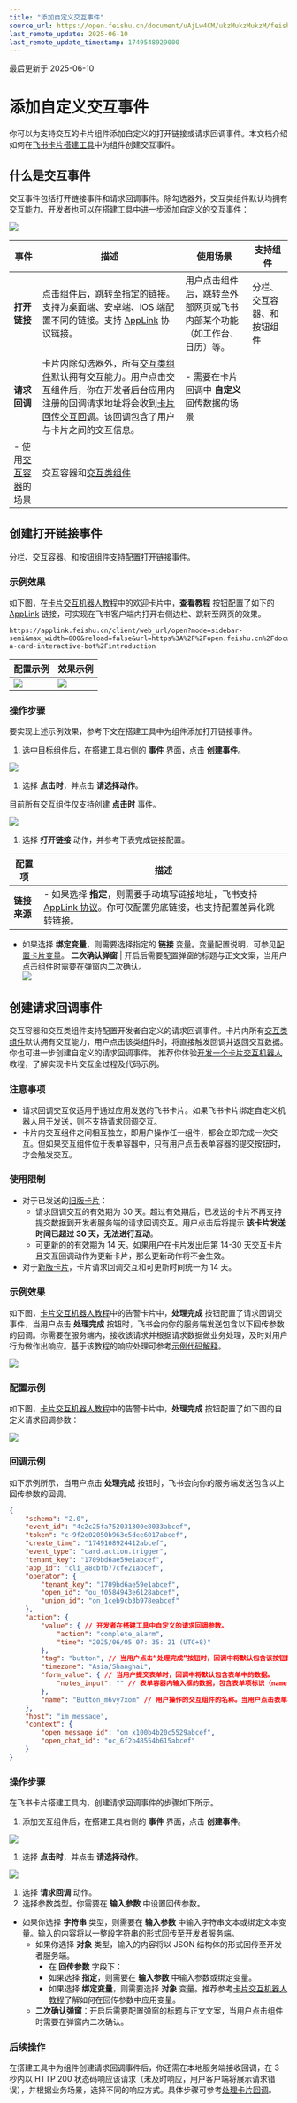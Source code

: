 ```yaml
---
title: "添加自定义交互事件"
source_url: https://open.feishu.cn/document/uAjLw4CM/ukzMukzMukzM/feishu-cards/feishu-card-cardkit/add-interactive-events
last_remote_update: 2025-06-10
last_remote_update_timestamp: 1749548929000
---
```

最后更新于 2025-06-10

# 添加自定义交互事件

你可以为支持交互的卡片组件添加自定义的打开链接或请求回调事件。本文档介绍如何在[飞书卡片搭建工具](https://open.feishu.cn/cardkit/editor?from=open_docs)中为组件创建交互事件。

## 什么是交互事件
交互事件包括打开链接事件和请求回调事件。除勾选器外，交互类组件默认均拥有交互能力。开发者也可以在搭建工具中进一步添加自定义的交互事件：

![](https://sf3-cn.feishucdn.com/obj/open-platform-opendoc/933c60d3edd004fcd8808c513161c36c_uAoMsUsoYY.png?height=530&lazyload=true&maxWidth=600&width=1381)

事件 | 描述 | 使用场景 | 支持组件
--- | --- | --- | ---
**打开链接** | 点击组件后，跳转至指定的链接。支持为桌面端、安卓端、iOS 端配置不同的链接。支持 [AppLink](https://open.feishu.cn/document/uYjL24iN/ucjN1UjL3YTN14yN2UTN) 协议链接。 | 用户点击组件后，跳转至外部网页或飞书内部某个功能（如工作台、日历）等。 | 分栏、交互容器、和按钮组件
**请求回调** | 卡片内除勾选器外，所有[交互类组件](https://open.feishu.cn/document/uAjLw4CM/ukzMukzMukzM/feishu-cards/card-json-v2-components/component-json-v2-overview#386de8fa)默认拥有交互能力。用户点击交互组件后，你在开发者后台应用内注册的回调请求地址将会收到[卡片回传交互回调](https://open.feishu.cn/document/uAjLw4CM/ukzMukzMukzM/feishu-cards/card-callback-communication)。该回调包含了用户与卡片之间的交互信息。 | - 需要在卡片回调中 **自定义** 回传数据的场景  
- 使用[交互容器](https://open.feishu.cn/document/uAjLw4CM/ukzMukzMukzM/feishu-cards/card-json-v2-components/containers/interactive-container)的场景 | 交互容器和[交互类组件](https://open.feishu.cn/document/uAjLw4CM/ukzMukzMukzM/feishu-cards/card-json-v2-components/component-json-v2-overview#386de8fa)

## 创建打开链接事件

分栏、交互容器、和按钮组件支持配置打开链接事件。

### 示例效果

如下图，在[卡片交互机器人教程](https://open.feishu.cn/document/uAjLw4CM/uMzNwEjLzcDMx4yM3ATM/develop-a-card-interactive-bot/introduction)中的欢迎卡片中，**查看教程** 按钮配置了如下的 [AppLink](https://open.feishu.cn/document/uYjL24iN/ucjN1UjL3YTN14yN2UTN) 链接，可实现在飞书客户端内打开右侧边栏、跳转至网页的效果。

```
https://applink.feishu.cn/client/web_url/open?mode=sidebar-semi&max_width=800&reload=false&url=https%3A%2F%2Fopen.feishu.cn%2Fdocument%2FuAjLw4CM%2FuMzNwEjLzcDMx4yM3ATM%2Fdevelop-a-card-interactive-bot%2Fintroduction
```

| **配置示例**   | **效果示例**   |
| --------- | ------------- |
| ![](https://sf3-cn.feishucdn.com/obj/open-platform-opendoc/471fbf325a62b5a9e245a30fa69bdaf5_ctjAJf53W6.png?height=547&lazyload=true&maxWidth=420&width=1384) | ![](https://sf3-cn.feishucdn.com/obj/open-platform-opendoc/8e2b29d06baa05732c0422b74e9d162f_3sfjYX4xdg.png?height=1012&lazyload=true&maxWidth=310&width=1817) |

### 操作步骤

要实现上述示例效果，参考下文在搭建工具中为组件添加打开链接事件。

1. 选中目标组件后，在搭建工具右侧的 **事件** 界面，点击 **创建事件**。

![](https://sf3-cn.feishucdn.com/obj/open-platform-opendoc/26d6b6389ba56905780657d3914692f8_43vLAwc3aD.png?height=1416&lazyload=true&maxWidth=600&width=2882)
1. 选择 **点击时**，并点击 **请选择动作**。

目前所有交互组件仅支持创建 **点击时** 事件。

![](https://sf3-cn.feishucdn.com/obj/open-platform-opendoc/36a10164cdb3547ffbc4804c7ed31fb3_X0kosGX60N.png?height=560&lazyload=true&maxWidth=600&width=2882)
1. 选择 **打开链接** 动作，并参考下表完成链接配置。

配置项 | 描述
--- | ---
**链接来源** | - 如果选择 **指定**，则需要手动填写链接地址，飞书支持[AppLink 协议](https://open.feishu.cn/document/uYjL24iN/ucjN1UjL3YTN14yN2UTN)。你可仅配置兜底链接，也支持配置差异化跳转链接。  
- 如果选择 **绑定变量**，则需要选择指定的 **链接** 变量。变量配置说明，可参见[配置卡片变量](https://open.feishu.cn/document/uAjLw4CM/ukzMukzMukzM/feishu-cards/feishu-card-cardkit/configure-card-variables)。
**二次确认弹窗** | 开启后需要配置弹窗的标题与正文文案，当用户点击组件时需要在弹窗内二次确认。  
![](https://sf3-cn.feishucdn.com/obj/open-platform-opendoc/f0c8d3a1cb58f8971fd703295763ac86_F6m5PGlAz6.png?height=1264&lazyload=true&maxWidth=400&width=2298)

## 创建请求回调事件

交互容器和交互类组件支持配置开发者自定义的请求回调事件。卡片内所有[交互类组件](https://open.feishu.cn/document/uAjLw4CM/ukzMukzMukzM/feishu-cards/card-json-v2-components/component-json-v2-overview#386de8fa)默认拥有交互能力，用户点击该类组件时，将直接触发回调并返回交互数据。你也可进一步创建自定义的请求回调事件。
推荐你体验[开发一个卡片交互机器人](https://open.feishu.cn/document/uAjLw4CM/uMzNwEjLzcDMx4yM3ATM/develop-a-card-interactive-bot/introduction)教程，了解实现卡片交互全过程及代码示例。

### 注意事项

- 请求回调交互仅适用于通过应用发送的飞书卡片。如果飞书卡片绑定自定义机器人用于发送，则不支持请求回调交互。
- 卡片内交互组件之间相互独立，即用户操作任一组件，都会立即完成一次交互。但如果交互组件位于表单容器中，只有用户点击表单容器的提交按钮时，才会触发交互。

### 使用限制

- 对于已发送的[旧版卡片](https://open.feishu.cn/document/uAjLw4CM/ukzMukzMukzM/feishu-cards/feishu-card-cardkit/cardkit-upgraded-version-card-release-notes)：
    - 请求回调交互的有效期为 30 天。超过有效期后，已发送的卡片不再支持提交数据到开发者服务端的请求回调交互。用户点击后将提示 **该卡片发送时间已超过 30 天，无法进行互动**。
    - 可更新的的有效期为 14 天。如果用户在卡片发出后第 14-30 天交互卡片且交互回调动作为更新卡片，那么更新动作将不会生效。
- 对于[新版卡片](https://open.feishu.cn/document/uAjLw4CM/ukzMukzMukzM/feishu-cards/feishu-card-cardkit/cardkit-upgraded-version-card-release-notes)，卡片请求回调交互和可更新时间统一为 14 天。

### 示例效果     

如下图，[卡片交互机器人教程](https://open.feishu.cn/document/uAjLw4CM/uMzNwEjLzcDMx4yM3ATM/develop-a-card-interactive-bot/introduction)中的告警卡片中，**处理完成** 按钮配置了请求回调交事件，当用户点击 **处理完成** 按钮时，飞书会向你的服务端发送包含以下回传参数的回调。你需要在服务端内，接收该请求并根据请求数据做业务处理，及时对用户行为做作出响应。基于该教程的响应处理可参考[示例代码解释](https://open.feishu.cn/document/uAjLw4CM/uMzNwEjLzcDMx4yM3ATM/develop-a-card-interactive-bot/explanation-of-example-code)。

![](https://sf3-cn.feishucdn.com/obj/open-platform-opendoc/67326d507b38fd9cebf37313e66ab990_VNR5Vl1Iqz.gif?height=952&lazyload=true&maxWidth=400&width=1556) 

### 配置示例

如下图，[卡片交互机器人教程](https://open.feishu.cn/document/uAjLw4CM/uMzNwEjLzcDMx4yM3ATM/develop-a-card-interactive-bot/introduction)中的告警卡片中，**处理完成** 按钮配置了如下图的自定义请求回调参数：

![](https://sf3-cn.feishucdn.com/obj/open-platform-opendoc/15bae8aceb7c79b0716caf72f0504d2f_FVq9QrU5af.png?height=717&lazyload=true&maxWidth=440&width=1376)

### 回调示例

如下示例所示，当用户点击 **处理完成** 按钮时，飞书会向你的服务端发送包含以上回传参数的回调。
```json
{
    "schema": "2.0",
    "event_id": "4c2c25fa752031300e8033abcef",
    "token": "c-9f2e02050b963e5dee6017abcef",
    "create_time": "1749108924412abcef",
    "event_type": "card.action.trigger",
    "tenant_key": "1709bd6ae59e1abcef",
    "app_id": "cli_a8cbfb77cfe21abcef",
    "operator": {
        "tenant_key": "1709bd6ae59e1abcef",
        "open_id": "ou_f0584943e6128abcef",
        "union_id": "on_1ceb9cb3b978eabcef"
    },
    "action": {
        "value": { // 开发者在搭建工具中自定义的请求回调参数。
            "action": "complete_alarm",
            "time": "2025/06/05 07: 35: 21 (UTC+8)"
        },
        "tag": "button", // 当用户点击“处理完成”按钮时，回调中将默认包含该按钮数据。
        "timezone": "Asia/Shanghai",
        "form_value": { // 当用户提交表单时，回调中将默认包含表单中的数据。
            "notes_input": "" // 表单容器内输入框的数据，包含表单项标识（name 参数对应的值，由开发者自定义）和 终端用户传入的值（value 参数对应的值）。
        },
        "name": "Button_m6vy7xom" // 用户操作的交互组件的名称。当用户点击表单容器中的按钮组件时，回调中将默认返回该数据。`Button_m6vy7xom` 为表单容器内按钮的 name（表单项标识，由开发者自定义）。
    },
    "host": "im_message",
    "context": {
        "open_message_id": "om_x100b4b20c5529abcef",
        "open_chat_id": "oc_6f2b48554b615abcef"
    }
}
```

### 操作步骤

在飞书卡片搭建工具内，创建请求回调事件的步骤如下所示。

1. 添加交互组件后，在搭建工具右侧的 **事件** 界面，点击 **创建事件**。

![](https://sf3-cn.feishucdn.com/obj/open-platform-opendoc/26d6b6389ba56905780657d3914692f8_VDOMf4Iqdw.png?height=1416&lazyload=true&maxWidth=600&width=2882)
1. 选择 **点击时**，并点击 **请选择动作**。

![](https://sf3-cn.feishucdn.com/obj/open-platform-opendoc/36a10164cdb3547ffbc4804c7ed31fb3_qoDajZTJXb.png?height=560&lazyload=true&maxWidth=600&width=2882)
1. 选择 **请求回调** 动作。
1. 选择参数类型。你需要在 **输入参数** 中设置回传参数。

- 如果你选择 **字符串** 类型，则需要在 **输入参数** 中输入字符串文本或绑定文本变量。输入的内容将以一整段字符串的形式回传至开发者服务端。
    - 如果你选择 **对象** 类型，输入的内容将以 JSON 结构体的形式回传至开发者服务端。
        - 在 **回传参数** 字段下：
        - 如果选择 **指定**，则需要在 **输入参数** 中输入参数或绑定变量。
        - 如果选择 **绑定变量**，则需要选择 **对象** 变量。推荐参考[卡片交互机器人教程](https://open.feishu.cn/document/uAjLw4CM/uMzNwEjLzcDMx4yM3ATM/develop-a-card-interactive-bot/introduction)了解如何在回传参数中应用变量。
   - **二次确认弹窗**：开启后需要配置弹窗的标题与正文文案，当用户点击组件时需要在弹窗内二次确认。

### 后续操作

在搭建工具中为组件创建请求回调事件后，你还需在本地服务端接收回调，在 3 秒内以 HTTP 200 状态码响应该请求（未及时响应，用户客户端将展示请求错误），并根据业务场景，选择不同的响应方式。具体步骤可参考[处理卡片回调](https://open.feishu.cn/document/uAjLw4CM/ukzMukzMukzM/feishu-cards/handle-card-callbacks)。
